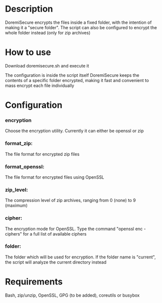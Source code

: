 # Description
DoremiSecure encrypts the files inside a fixed folder, with the intention of making it a "secure folder". The script can also be configured to encrypt the whole folder instead (only for zip archives)

# How to use
Download doremisecure.sh and execute it

The configuration is inside the script itself
DoremiSecure keeps the contents of a specific folder encrypted, making it fast and convenient to mass encrypt each file individually

# Configuration
### encryption
Choose the encryption utility. Currently it can either be openssl or zip

### format_zip:
The file format for encrypted zip files

### format_openssl:
The file format for encrypted files using OpenSSL

### zip_level:
The compression level of zip archives, ranging from 0 (none) to 9 (maximum)

### cipher:
The encryption mode for OpenSSL. Type the command "openssl enc -ciphers" for a full list of available ciphers

### folder:
The folder which will be used for encryption. If the folder name is "current", the script will analyze the current directory instead

# Requirements
Bash, zip/unzip, OpenSSL, GPG (to be added), coreutils or busybox
